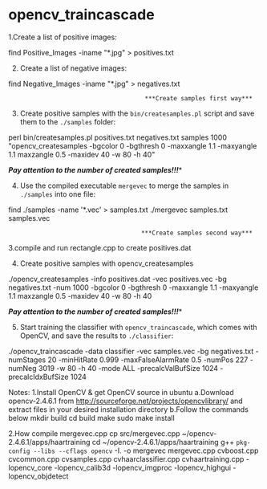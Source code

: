 opencv_traincascade
===================
1.Create a list of positive images:

find Positive_Images -iname "*.jpg" > positives.txt

2. Create a list of negative images:

find Negative_Images -iname "*.jpg" > negatives.txt 

                                          ***Create samples first way***
3. Create positive samples with the `bin/createsamples.pl` script and save them to the `./samples` folder:

perl bin/createsamples.pl positives.txt negatives.txt samples 1000 "opencv_createsamples -bgcolor 0 -bgthresh 0 -maxxangle 1.1 -maxyangle 1.1 maxzangle 0.5 -maxidev 40 -w 80 -h 40"   

*****Pay attention to the number of created samples!!!******

4. Use the compiled executable `mergevec` to merge the samples in `./samples` into one file:

find ./samples -name '*.vec' > samples.txt
./mergevec samples.txt samples.vec

                                         ***Create samples second way***
3.compile and run rectangle.cpp to create positives.dat

4. Create positive samples with opencv_createsamples

./opencv_createsamples -info positives.dat -vec positives.vec -bg negatives.txt -num 1000 -bgcolor 0 -bgthresh 0 -maxxangle 1.1 -maxyangle 1.1 maxzangle 0.5 -maxidev 40 -w 80 -h 40  

*****Pay attention to the number of created samples!!!******

5. Start training the classifier with `opencv_traincascade`, which comes with OpenCV, and save the results to `./classifier`:

./opencv_traincascade -data classifier -vec samples.vec -bg negatives.txt -numStages 20 -minHitRate 0.999 -maxFalseAlarmRate 0.5 -numPos 227 -numNeg 3019 -w 80 -h 40 -mode ALL -precalcValBufSize 1024 -precalcIdxBufSize 1024
          

Notes:
1.Install OpenCV & get OpenCV source in ubuntu
a.Download opencv-2.4.6.1 from http://sourceforge.net/projects/opencvlibrary/ and extract files in your desired installation directory
b.Follow the commands below
 mkdir build
 cd build
 make
 sudo make install
 
2.How compile mergevec.cpp
cp src/mergevec.cpp ~/opencv-2.4.6.1/apps/haartraining
cd ~/opencv-2.4.6.1/apps/haartraining
g++ `pkg-config --libs --cflags opencv` -I. -o mergevec mergevec.cpp cvboost.cpp cvcommon.cpp cvsamples.cpp cvhaarclassifier.cpp cvhaartraining.cpp -lopencv_core -lopencv_calib3d -lopencv_imgproc -lopencv_highgui -lopencv_objdetect
               
        

